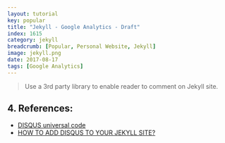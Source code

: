 ```yaml
---
layout: tutorial
key: popular
title: "Jekyll - Google Analytics - Draft"
index: 1615
category: jekyll
breadcrumb: [Popular, Personal Website, Jekyll]
image: jekyll.png
date: 2017-08-17
tags: [Google Analytics]
---
```


> Use a 3rd party library to enable reader to comment on Jekyll site.



## 4. References:
* [DISQUS universal code](https://disqus.com/admin/install/platforms/universalcode/)
* [HOW TO ADD DISQUS TO YOUR JEKYLL SITE?](https://poanchen.github.io/blog/2017/07/27/how-to-add-disqus-to-your-jekyll-sitel)
